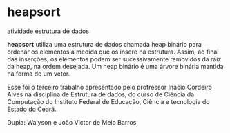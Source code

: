 # heapsort
atividade estrutura de dados

    
**heapsort** utiliza uma estrutura de dados chamada heap binário para ordenar os elementos a medida que os insere na estrutura. Assim, ao final das inserções, os elementos podem ser sucessivamente removidos da raiz da heap, na ordem desejada. Um heap binário é uma árvore binária mantida na forma de um vetor.

Esse foi o terceiro trabalho apresentado pelo profressor Inacio Cordeiro Alves na disciplina de Estrutura de dados, do curso de Ciência da Computação do Instituto Federal de Educação, Ciência e tecnologia do Estado do Ceará.

Dupla: Walyson e João Victor de Melo Barros
